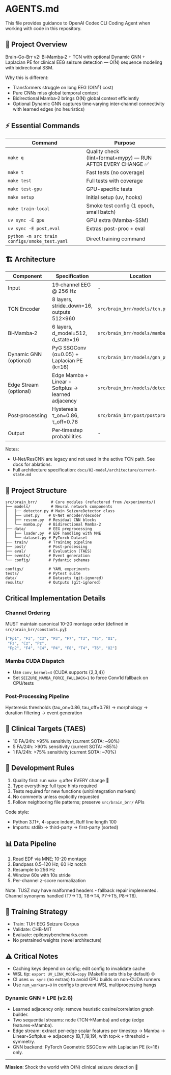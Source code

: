 # AGENTS.md

This file provides guidance to OpenAI Codex CLI Coding Agent when working with code in this repository.

## 🧠 Project Overview

Brain-Go-Brr v2: Bi‑Mamba‑2 + TCN with optional Dynamic GNN + Laplacian PE for clinical EEG seizure detection — O(N) sequence modeling with bidirectional SSM.

Why this is different:
- Transformers struggle on long EEG (O(N²) cost)
- Pure CNNs miss global temporal context
- Bidirectional Mamba‑2 brings O(N) global context efficiently
- Optional Dynamic GNN captures time‑varying inter‑channel connectivity with learned edges (no heuristics)

## ⚡ Essential Commands

| Command | Purpose |
|---------|---------|
| `make q` | Quality check (lint+format+mypy) — RUN AFTER EVERY CHANGE ✅ |
| `make t` | Fast tests (no coverage) |
| `make test` | Full tests with coverage |
| `make test-gpu` | GPU-specific tests |
| `make setup` | Initial setup (uv, hooks) |
| `make train-local` | Smoke test config (1 epoch, small batch) |
| `uv sync -E gpu` | GPU extra (Mamba-SSM) |
| `uv sync -E post,eval` | Extras: post-proc + eval |
| `python -m src train configs/smoke_test.yaml` | Direct training command |

## 🏗️ Architecture

| Component | Specification | Location |
|-----------|--------------|----------|
| Input | 19‑channel EEG @ 256 Hz | - |
| TCN Encoder | 8 layers, stride_down=16, outputs 512×960 | `src/brain_brr/models/tcn.py` |
| Bi‑Mamba‑2 | 6 layers, d_model=512, d_state=16 | `src/brain_brr/models/mamba.py` |
| Dynamic GNN (optional) | PyG SSGConv (α=0.05) + Laplacian PE (k=16) | `src/brain_brr/models/gnn_pyg.py` |
| Edge Stream (optional) | Edge Mamba + Linear + Softplus → learned adjacency | `src/brain_brr/models/detector.py` |
| Post‑processing | Hysteresis τ_on=0.86, τ_off=0.78 | `src/brain_brr/post/postprocess.py` |
| Output | Per‑timestep probabilities | - |

Notes:
- U‑Net/ResCNN are legacy and not used in the active TCN path. See docs for ablations.
- Full architecture specification: `docs/02-model/architecture/current-state.md`

## 📁 Project Structure

```
src/brain_brr/      # Core modules (refactored from /experiments/)
├── models/         # Neural network components
│   ├── detector.py # Main SeizureDetector class
│   ├── unet.py    # U-Net encoder/decoder
│   ├── rescnn.py  # Residual CNN blocks
│   └── mamba.py   # Bidirectional Mamba-2
├── data/          # EEG preprocessing
│   ├── loader.py  # EDF handling with MNE
│   └── dataset.py # PyTorch Dataset
├── train/         # Training pipeline
├── post/          # Post-processing
├── eval/          # Evaluation (TAES)
├── events/        # Event generation
└── config/        # Pydantic schemas

configs/           # YAML experiments
tests/             # Pytest suite
data/              # Datasets (git-ignored)
results/           # Outputs (git-ignored)
```

## Critical Implementation Details

### Channel Ordering
MUST maintain canonical 10-20 montage order (defined in `src/brain_brr/constants.py`):
```python
["Fp1", "F3", "C3", "P3", "F7", "T3", "T5", "O1",
 "Fz", "Cz", "Pz",
 "Fp2", "F4", "C4", "P4", "F8", "T4", "T6", "O2"]
```

### Mamba CUDA Dispatch
- Use `conv_kernel=4` (CUDA supports {2,3,4})
- Set `SEIZURE_MAMBA_FORCE_FALLBACK=1` to force Conv1d fallback on CPU/tests

### Post-Processing Pipeline
Hysteresis thresholds (tau_on=0.86, tau_off=0.78) → morphology → duration filtering → event generation

## 🎯 Clinical Targets (TAES)

- 10 FA/24h: >95% sensitivity (current SOTA: ~90%)
- 5 FA/24h: >90% sensitivity (current SOTA: ~85%)
- 1 FA/24h: >75% sensitivity (current SOTA: ~70%)

## 🔧 Development Rules

1. Quality first: run `make q` after EVERY change 🧹
2. Type everything: full type hints required
3. Tests required for new functions (unit/integration markers)
4. No comments unless explicitly requested
5. Follow neighboring file patterns; preserve `src/brain_brr/` APIs

Code style:
- Python 3.11+, 4-space indent, Ruff line length 100
- Imports: stdlib → third-party → first-party (sorted)

## 📊 Data Pipeline

1. Read EDF via MNE; 10-20 montage
2. Bandpass 0.5–120 Hz; 60 Hz notch
3. Resample to 256 Hz
4. Window 60s with 10s stride
5. Per-channel z-score normalization

Note: TUSZ may have malformed headers - fallback repair implemented. Channel synonyms handled (T7→T3, T8→T4, P7→T5, P8→T6).

## 🚀 Training Strategy

- Train: TUH EEG Seizure Corpus
- Validate: CHB-MIT
- Evaluate: epilepsybenchmarks.com
- No pretrained weights (novel architecture)

## ⚠️ Critical Notes

- Caching keys depend on config; edit config to invalidate cache
- WSL tip: `export UV_LINK_MODE=copy` (Makefile sets this by default) ⚙️
- CI uses `uv sync` (no extras) to avoid GPU builds on non-CUDA runners
- Use `num_workers=0` in configs to prevent WSL multiprocessing hangs
### Dynamic GNN + LPE (v2.6)
- Learned adjacency only: remove heuristic cosine/correlation graph builder.
- Two sequential streams: node (TCN→Mamba) and edge (edge features→Mamba).
- Edge stream: extract per‑edge scalar features per timestep → Mamba → Linear+Softplus → adjacency (B,T,19,19), with top‑k + threshold + symmetry.
- GNN backend: PyTorch Geometric SSGConv with Laplacian PE (k=16) only.

---

**Mission**: Shock the world with O(N) clinical seizure detection 🚀
